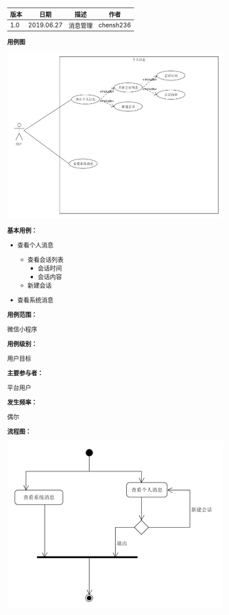 | 版本 | 日期       | 描述     | 作者      |
| ---- | ---------- | -------- | --------- |
| 1.0  | 2019.06.27 | 消息管理 | chensh236 |
**用例图**

![](img/消息_用例图.png)

**基本用例：**

- 查看个人消息
  - 查看会话列表
    - 会话时间
    - 会话内容
  - 新建会话

- 查看系统消息

**用例范围：**

微信小程序

**用例级别：**

用户目标

**主要参与者：**

平台用户

**发生频率：**

偶尔

**流程图：**

![](img/消息流程图.png)

